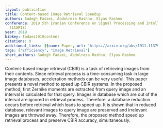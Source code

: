 ```yaml
---
layout: publication
title: Content-based Image Retrieval Speedup
authors: Sadegh Fadaei, Abdolreza Rashno, Elyas Rashno
conference: 2019 5th Iranian Conference on Signal Processing and Intelligent Systems
  (ICSPIS)
year: 2019
bibkey: fadaei2019content
citations: 9
additional_links: [{name: Paper, url: 'https://arxiv.org/abs/1911.11379'}]
tags: ["Efficiency", "Image Retrieval"]
short_authors: Sadegh Fadaei, Abdolreza Rashno, Elyas Rashno
---
```

Content-based image retrieval (CBIR) is a task of retrieving images from
their contents. Since retrieval process is a time-consuming task in large image
databases, acceleration methods can be very useful. This paper presents a novel
method to speed up CBIR systems. In the proposed method, first Zernike moments
are extracted from query image and an interval is calculated for that query.
Images in database which are out of the interval are ignored in retrieval
process. Therefore, a database reduction occurs before retrieval which leads to
speed up. It is shown that in reduced database, relevant images to query image
are preserved and irrelevant images are throwed away. Therefore, the proposed
method speed up retrieval process and preserve CBIR accuracy, simultaneously.